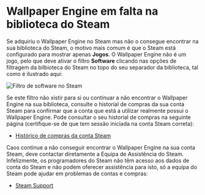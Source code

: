 # Wallpaper Engine em falta na biblioteca do Steam

Se adquiriu o Wallpaper Engine no Steam mas não o consegue encontrar na sua biblioteca do Steam, o motivo mais comum é que o Steam está configurado para mostrar apenas **Jogos**. O Wallpaper Engine não é um jogo, pelo que deve ativar o filtro **Software** clicando nas opções de filtragem da bilbioteca do Steam no topo do seu separador da biblioteca, tal como é ilustrado aqui:

![Filtro de software no Steam](/img/faq/gamesandsoftware.gif)

Se este filtro não xistir para si ou continuar a não encontrar o Wallpaper Engine na sua biblioteca, consulte o historial de compras da sua conta Steam para confirmar que a conta que está a utilizar realmente possui o Wallpaper Engine. Pode consultar o seu historial de compras na seguinte página (certifique-se de que tem sessão iniciada na conta Steam correta):

* [Histórico de compras da conta Steam](https://store.steampowered.com/account/history/)

Caos continue a não conseguir encontrar o Wallpaper Engine na sua conta Steam, deve contactar diretamente a Equipa de Assistência do Steam. Infelizmente, os programadores do Steam não têm acesso aos dados de conta do Steam e não podem oferecer assistência para isto, só a equipa do Steam pode ajudar em problemas de contas e compras:

* [Steam Support](https://help.steampowered.com)